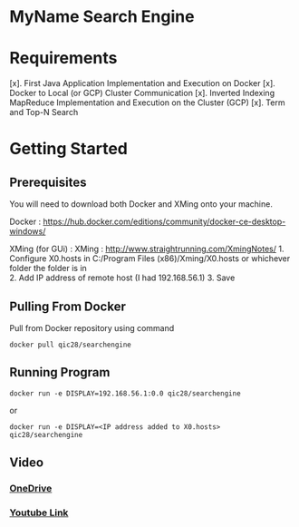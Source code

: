 # MyName Search Engine

# Requirements
[x]. First Java Application  Implementation  and Execution on Docker
[x]. Docker to Local (or GCP) Cluster Communication
[x]. Inverted Indexing MapReduce Implementation  and Execution on the Cluster  (GCP)
[x]. Term and Top-N  Search

# Getting Started

## Prerequisites
You will need to download both Docker and XMing onto your machine.

Docker : https://hub.docker.com/editions/community/docker-ce-desktop-windows/ 

XMing (for GUi) : XMing : http://www.straightrunning.com/XmingNotes/ 
    1. Configure X0.hosts in C:/Program Files (x86)/Xming/X0.hosts or whichever folder the folder is in  
    2. Add IP address of remote host (I had 192.168.56.1) 
    3. Save

## Pulling From Docker

Pull from Docker repository using command


`docker pull qic28/searchengine`


## Running Program

`docker run -e DISPLAY=192.168.56.1:0.0 qic28/searchengine`  

or  

`docker run -e DISPLAY=<IP address added to X0.hosts> qic28/searchengine`


## Video

### [OneDrive](https://pitt-my.sharepoint.com/:v:/g/personal/qic28_pitt_edu/Edz_srMLajhNtIruI0ynQ-oB69vstH2ARLYGPLr_aeBoFA?e=BaZMgO)

### [Youtube Link](https://youtu.be/67K2fMPjf80)
